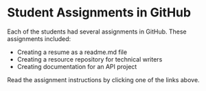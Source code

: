 # Student Assignments in GitHub
Each of the students had several assignments in GitHub. These assignments included:

* Creating a resume as a readme.md file
* Creating a resource repository for technical writers
* Creating documentation for an API project

Read the assignment instructions by clicking one of the links above. 
